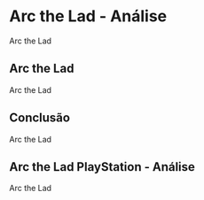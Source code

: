 ---
---

# Arc the Lad - Análise

Arc the Lad

## Arc the Lad

Arc the Lad

## Conclusão

Arc the Lad

## Arc the Lad PlayStation - Análise

Arc the Lad
